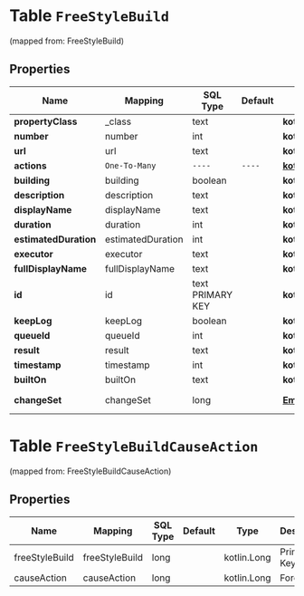 
# Table `FreeStyleBuild`
(mapped from: FreeStyleBuild)

## Properties
Name | Mapping | SQL Type | Default | Type | Description | Notes
---- | ------- | -------- | ------- | ---- | ----------- | -----
**propertyClass** | _class | text |  | **kotlin.String** |  |  [optional]
**number** | number | int |  | **kotlin.Int** |  |  [optional]
**url** | url | text |  | **kotlin.String** |  |  [optional]
**actions** | `One-To-Many` | `----` | `----`  | [**kotlin.Array&lt;CauseAction&gt;**](CauseAction.md) |  |  [optional]
**building** | building | boolean |  | **kotlin.Boolean** |  |  [optional]
**description** | description | text |  | **kotlin.String** |  |  [optional]
**displayName** | displayName | text |  | **kotlin.String** |  |  [optional]
**duration** | duration | int |  | **kotlin.Int** |  |  [optional]
**estimatedDuration** | estimatedDuration | int |  | **kotlin.Int** |  |  [optional]
**executor** | executor | text |  | **kotlin.String** |  |  [optional]
**fullDisplayName** | fullDisplayName | text |  | **kotlin.String** |  |  [optional]
**id** | id | text PRIMARY KEY |  | **kotlin.String** |  |  [optional]
**keepLog** | keepLog | boolean |  | **kotlin.Boolean** |  |  [optional]
**queueId** | queueId | int |  | **kotlin.Int** |  |  [optional]
**result** | result | text |  | **kotlin.String** |  |  [optional]
**timestamp** | timestamp | int |  | **kotlin.Int** |  |  [optional]
**builtOn** | builtOn | text |  | **kotlin.String** |  |  [optional]
**changeSet** | changeSet | long |  | [**EmptyChangeLogSet**](EmptyChangeLogSet.md) |  |  [optional] [foreignkey]





# **Table `FreeStyleBuildCauseAction`**
(mapped from: FreeStyleBuildCauseAction)

## Properties
Name | Mapping | SQL Type | Default | Type | Description | Notes
---- | ------- | -------- | ------- | ---- | ----------- | -----
freeStyleBuild | freeStyleBuild | long | | kotlin.Long | Primary Key | *one*
causeAction | causeAction | long | | kotlin.Long | Foreign Key | *many*

















